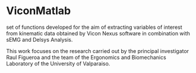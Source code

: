 # ViconMatlab

set of functions developed for the aim of extracting variables of interest from kinematic data obtained by Vicon Nexus software in combination with sEMG and Delsys Analysis.

This work focuses on the research carried out by the principal investigator Raul Figueroa and the team of the Ergonomics and Biomechanics Laboratory of the University of Valparaiso.
